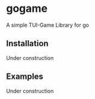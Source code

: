 gogame
======
A simple TUI-Game Library for go

Installation
------------
Under construction

Examples
-------
Under construction